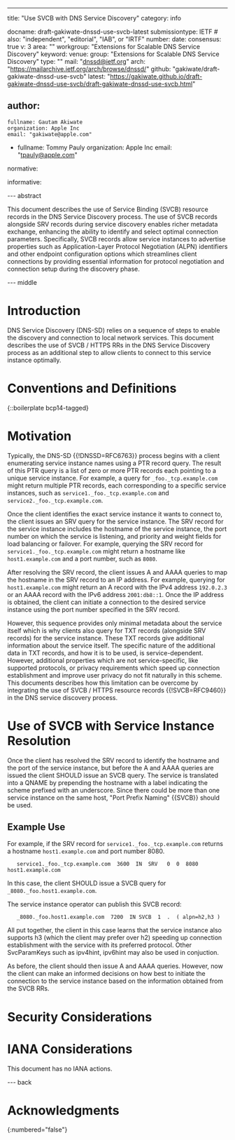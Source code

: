 ---
title: "Use SVCB with DNS Service Discovery"
category: info

docname: draft-gakiwate-dnssd-use-svcb-latest
submissiontype: IETF  # also: "independent", "editorial", "IAB", or "IRTF"
number:
date:
consensus: true
v: 3
area: ""
workgroup: "Extensions for Scalable DNS Service Discovery"
keyword:
venue:
  group: "Extensions for Scalable DNS Service Discovery"
  type: ""
  mail: "dnssd@ietf.org"
  arch: "https://mailarchive.ietf.org/arch/browse/dnssd/"
  github: "gakiwate/draft-gakiwate-dnssd-use-svcb"
  latest: "https://gakiwate.github.io/draft-gakiwate-dnssd-use-svcb/draft-gakiwate-dnssd-use-svcb.html"

author:
 -
    fullname: Gautam Akiwate
    organization: Apple Inc
    email: "gakiwate@apple.com"
 -
    fullname: Tommy Pauly
    organization: Apple Inc
    email: "tpauly@apple.com"

normative:

informative:

--- abstract

This document describes the use of Service Binding (SVCB) resource records in
the DNS Service Discovery process. The use of SVCB records alongside SRV records
during service discovery enables richer metadata exchange, enhancing the ability
to identify and select optimal connection parameters.  Specifically, SVCB
records allow service instances to advertise properties such as
Application-Layer Protocol Negotiation (ALPN) identifiers and other endpoint
configuration options which streamlines client connections by providing
essential information for protocol negotiation and connection setup during the
discovery phase.

--- middle

# Introduction

DNS Service Discovery (DNS-SD) relies on a sequence of steps to enable the
discovery and connection to local network services.  This document describes the
use of SVCB / HTTPS RRs in the DNS Service Discovery process as an additional
step to allow clients to connect to this service instance optimally.

# Conventions and Definitions

{::boilerplate bcp14-tagged}

# Motivation

Typically, the DNS-SD {{!DNSSD=RFC6763}} process begins with a client
enumerating service instance names using a PTR record query. The result of this
PTR query is a list of zero or more PTR records each pointing to a unique
service instance. For example, a query for `_foo._tcp.example.com` might return
multiple PTR records, each corresponding to a specific service instances, such
as `service1._foo._tcp.example.com` and `service2._foo._tcp.example.com`.

Once the client identifies the exact service instance it wants to connect to,
the client issues an SRV query for the service instance. The SRV record for the
service instance includes the hostname of the service instance, the port number
on which the service is listening, and priority and weight fields for load
balancing or failover. For example, querying the SRV record for
`service1._foo._tcp.example.com` might return a hostname like `host1.example.com`
and a port number, such as `8080`.

After resolving the SRV record, the client issues A and AAAA queries to map the
hostname in the SRV record to an IP address. For example, querying for
`host1.example.com` might return an A record with the IPv4 address `192.0.2.3` or an
AAAA record with the IPv6 address `2001:db8::1`. Once the IP address is obtained,
the client can initiate a connection to the desired service instance using the
port number specified in the SRV record.

However, this sequence provides only minimal metadata about the service itself
which is why clients also query for TXT records (alongside SRV records) for the
service instance. These TXT records give additional information about the
service itself. The specific nature of the additional data in TXT records, and
how it is to be used, is service-dependent. However, additional properties which
are not service-specific, like supported protocols, or privacy requirements
which speed up connection establishment and improve user privacy do not fit
naturally in this scheme. This documents describes how this limitation can be
overcome by integrating the use of SVCB / HTTPS resource records {{!SVCB=RFC9460}}
in the DNS service discovery process.

# Use of SVCB with Service Instance Resolution

Once the client has resolved the SRV record to identify the hostname and the port
of the service instance, but before the A and AAAA queries are issued the client
SHOULD issue an SVCB query. The service is translated into a QNAME by prepending
the hostname with a label indicating the scheme prefixed with an underscore.
Since there could be more than one service instance on the same host, "Port
Prefix Naming" {{SVCB}} should be used.

## Example Use

For example, if the SRV record for `service1._foo._tcp.example.com` returns a
hostname `host1.example.com` and port number 8080.

```
   service1._foo._tcp.example.com  3600  IN  SRV   0  0  8080  host1.example.com
```

In this case, the client SHOULD issue a SVCB query for `_8080._foo.host1.example.com`.

The service instance operator can publish this SVCB record:

```
   _8080._foo.host1.example.com  7200  IN SVCB  1  .  ( alpn=h2,h3 )
```

All put together, the client in this case learns that the service instance also
supports h3 (which the client may prefer over h2) speeding up connection
establishment with the service with its preferred protocol. Other SvcParamKeys
such as ipv4hint, ipv6hint may also be used in conjuction.

As before, the client should then issue A and AAAA queries. However, now the
client can make an informed decisions on how best to initiate the connection to
the service instance based on the information obtained from the SVCB RRs.

# Security Considerations


# IANA Considerations

This document has no IANA actions.

--- back

# Acknowledgments

{:numbered="false"}
